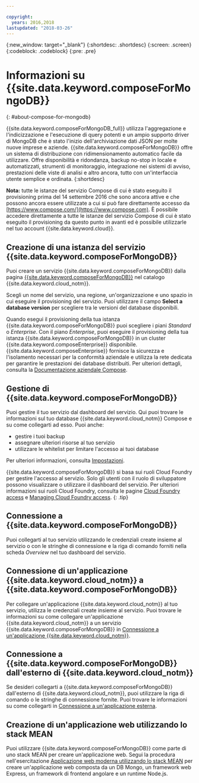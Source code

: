 ```yaml
---

copyright:
  years: 2016,2018
lastupdated: "2018-03-26"
---
```


{:new_window: target="_blank"}
{:shortdesc: .shortdesc}
{:screen: .screen}
{:codeblock: .codeblock}
{:pre: .pre}

# Informazioni su {{site.data.keyword.composeForMongoDB}}
{: #about-compose-for-mongodb}

{{site.data.keyword.composeForMongoDB_full}} utilizza l'aggregazione e l'indicizzazione e l'esecuzione di query potenti e un ampio supporto driver di MongoDB che è stato l'inizio dell'archiviazione dati JSON per molte nuove imprese e aziende. {{site.data.keyword.composeForMongoDB}} offre un sistema di distribuzione con ridimensionamento automatico facile da utilizzare. Offre disponibilità e ridondanza, backup no-stop in locale e automatizzati, strumenti di monitoraggio, integrazione nei sistemi di avviso, prestazioni delle viste di analisi e altro ancora, tutto con un'interfaccia utente semplice e ordinata.
{:shortdesc}

**Nota:** tutte le istanze del servizio Compose di cui è stato eseguito il provisioning prima del 14 settembre 2016 che sono ancora attive e che possono ancora essere utilizzate a cui si può fare direttamente accesso da [https://www.compose.com/](https://www.compose.com). È possibile accedere direttamente a tutte le istanze del servizio Compose di cui è stato eseguito il provisioning da questo punto in avanti ed è possibile utilizzarle nel tuo account {{site.data.keyword.cloud}}.

## Creazione di una istanza del servizio {{site.data.keyword.composeForMongoDB}}

Puoi creare un servizio {{site.data.keyword.composeForMongoDB}} dalla pagina [{{site.data.keyword.composeForMongoDB}}](https://console.{DomainName}/catalog/services/compose-for-mongodb/) nel catalogo {{site.data.keyword.cloud_notm}}.

Scegli un nome del servizio, una regione, un'organizzazione e uno spazio in cui eseguire il provisioning del servizio. Puoi utilizzare il campo **Select a database version** per scegliere tra le versioni del database disponibili.

Quando esegui il provisioning della tua istanza {{site.data.keyword.composeForMongoDB}} puoi scegliere i piani *Standard* o *Enterprise*. Con il piano *Enterprise*, puoi eseguire il provisioning della tua istanza {{site.data.keyword.composeForMongoDB}} in un cluster {{site.data.keyword.composeEnterprise}} disponibile. {{site.data.keyword.composeEnterprise}} fornisce la sicurezza e l'isolamento necessari per la conformità aziendale e utilizza la rete dedicata per garantire le prestazioni dei database distribuiti. Per ulteriori dettagli, consulta la [Documentazione aziendale Compose](../ComposeEnterprise/index.html).

## Gestione di {{site.data.keyword.composeForMongoDB}}

Puoi gestire il tuo servizio dal dashboard del servizio. Qui puoi trovare le informazioni sul tuo database {{site.data.keyword.cloud_notm}} Compose e su come collegarti ad esso. Puoi anche:
- gestire i tuoi backup
- assegnare ulteriori risorse al tuo servizio
- utilizzare le whitelist per limitare l'accesso ai tuoi database 

Per ulteriori informazioni, consulta [Impostazioni](./dashboard-settings.html).

{{site.data.keyword.composeForMongoDB}} si basa sui ruoli Cloud Foundry per gestire l'accesso al servizio. Solo gli utenti con il ruolo di sviluppatore possono visualizzare o utilizzare il dashboard del servizio. Per ulteriori informazioni sui ruoli Cloud Foundry, consulta le pagine [Cloud Foundry access](https://console.bluemix.net/docs/iam/cfaccess.html#cfaccess) e [Managing Cloud Foundry access](https://console.bluemix.net/docs/iam/mngcf.html#mngcf).
{: .tip}

## Connessione a {{site.data.keyword.composeForMongoDB}}

Puoi collegarti al tuo servizio utilizzando le credenziali create insieme al servizio o con le stringhe di connessione e la riga di comando forniti nella scheda *Overview* nel tuo dashboard del servizio.

## Connessione di un'applicazione {{site.data.keyword.cloud_notm}} a {{site.data.keyword.composeForMongoDB}}

Per collegare un'applicazione {{site.data.keyword.cloud_notm}} al tuo servizio, utilizza le credenziali create insieme al servizio. Puoi trovare le informazioni su come collegare un'applicazione {{site.data.keyword.cloud_notm}} a un servizio {{site.data.keyword.composeForMongoDB}} in [Connessione a un'applicazione {{site.data.keyword.cloud_notm}}](./connecting-bluemix-app.html).

## Connessione a {{site.data.keyword.composeForMongoDB}} dall'esterno di {{site.data.keyword.cloud_notm}}

Se desideri collegarti a {{site.data.keyword.composeForMongoDB}} dall'esterno di {{site.data.keyword.cloud_notm}}, puoi utilizzare la riga di comando o le stringhe di connessione fornite. Puoi trovare le informazioni su come collegarti in [Connessione a un'applicazione esterna](./connecting-external.html).

## Creazione di un'applicazione web utilizzando lo stack MEAN

Puoi utilizzare {{site.data.keyword.composeForMongoDB}} come parte di uno stack MEAN per creare un'applicazione web. Segui la procedura nell'esercitazione [Applicazione web moderna utilizzando lo stack MEAN](../../tutorials/mean-stack.html) per creare un'applicazione web composta da un DB Mongo, un framework web Express, un framework di frontend angolare e un runtime Node.js.
